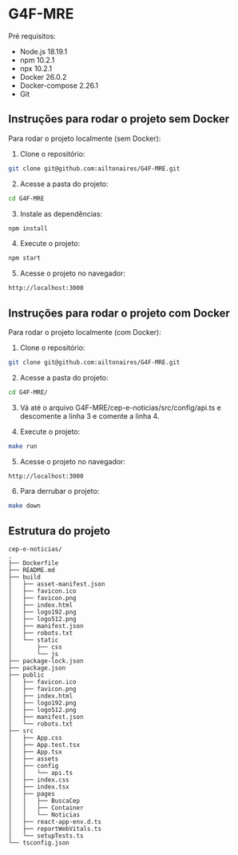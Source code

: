 # G4F-MRE

Pré requisitos: 

- Node.js 18.19.1
- npm 10.2.1
- npx 10.2.1
- Docker 26.0.2
- Docker-compose 2.26.1
- Git

## Instruções para rodar o projeto sem Docker

Para rodar o projeto localmente (sem Docker):

1. Clone o repositório:
```bash
git clone git@github.com:ailtonaires/G4F-MRE.git
```

2. Acesse a pasta do projeto:
```bash
cd G4F-MRE
```

3. Instale as dependências:
```bash
npm install
```

4. Execute o projeto:
```bash
npm start
```

5. Acesse o projeto no navegador:
```bash
http://localhost:3000
```

## Instruções para rodar o projeto com Docker

Para rodar o projeto localmente (com Docker):

1. Clone o repositório:
```bash
git clone git@github.com:ailtonaires/G4F-MRE.git
```

2. Acesse a pasta do projeto:
```bash
cd G4F-MRE/
```

3. Vá até o arquivo G4F-MRE/cep-e-noticias/src/config/api.ts e descomente a linha 3 e comente a linha 4.

4. Execute o projeto:
```bash
make run
```

5. Acesse o projeto no navegador:
```bash
http://localhost:3000
```

6. Para derrubar o projeto:
```bash
make down
```

## Estrutura do projeto

```
cep-e-noticias/
.
├── Dockerfile
├── README.md
├── build
│   ├── asset-manifest.json
│   ├── favicon.ico
│   ├── favicon.png
│   ├── index.html
│   ├── logo192.png
│   ├── logo512.png
│   ├── manifest.json
│   ├── robots.txt
│   └── static
│       ├── css
│       └── js
├── package-lock.json
├── package.json
├── public
│   ├── favicon.ico
│   ├── favicon.png
│   ├── index.html
│   ├── logo192.png
│   ├── logo512.png
│   ├── manifest.json
│   └── robots.txt
├── src
│   ├── App.css
│   ├── App.test.tsx
│   ├── App.tsx
│   ├── assets
│   ├── config
│   │   └── api.ts
│   ├── index.css
│   ├── index.tsx
│   ├── pages
│   │   ├── BuscaCep
│   │   ├── Container
│   │   └── Noticias
│   ├── react-app-env.d.ts
│   ├── reportWebVitals.ts
│   └── setupTests.ts
└── tsconfig.json




```



